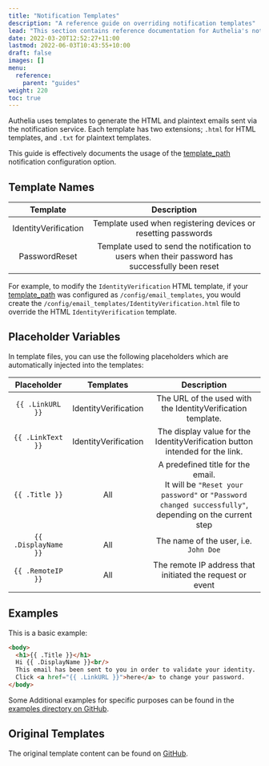 ```yaml
---
title: "Notification Templates"
description: "A reference guide on overriding notification templates"
lead: "This section contains reference documentation for Authelia's notification templates."
date: 2022-03-20T12:52:27+11:00
lastmod: 2022-06-03T10:43:55+10:00
draft: false
images: []
menu:
  reference:
    parent: "guides"
weight: 220
toc: true
---
```


Authelia uses templates to generate the HTML and plaintext emails sent via the notification service. Each template has
two extensions; `.html` for HTML templates, and `.txt` for plaintext templates.

This guide is effectively documents the usage of the
[template_path](../../configuration/notifications/introduction.md#template_path) notification configuration option.

## Template Names

|       Template       |                                           Description                                           |
|:--------------------:|:-----------------------------------------------------------------------------------------------:|
| IdentityVerification |                  Template used when registering devices or resetting passwords                  |
|    PasswordReset     | Template used to send the notification to users when their password has successfully been reset |

For example, to modify the `IdentityVerification` HTML template, if your
[template_path](../../configuration/notifications/introduction.md#template_path) was configured as
`/config/email_templates`, you would create the `/config/email_templates/IdentityVerification.html` file to override the
HTML `IdentityVerification` template.


## Placeholder Variables

In template files, you can use the following placeholders which are automatically injected into the templates:

|     Placeholder      |      Templates       |                                                                  Description                                                                  |
|:--------------------:|:--------------------:|:---------------------------------------------------------------------------------------------------------------------------------------------:|
|   `{{ .LinkURL }}`   | IdentityVerification |                                          The URL of the used with the IdentityVerification template.                                          |
|  `{{ .LinkText }}`   | IdentityVerification |                                 The display value for the IdentityVerification button intended for the link.                                  |
|    `{{ .Title }}`    |         All          | A predefined title for the email. <br> It will be `"Reset your password"` or `"Password changed successfully"`, depending on the current step |
| `{{ .DisplayName }}` |         All          |                                                     The name of the user, i.e. `John Doe`                                                     |
|  `{{ .RemoteIP }}`   |         All          |                                           The remote IP address that initiated the request or event                                           |

## Examples

This is a basic example:

```html
<body>
  <h1>{{ .Title }}</h1>
  Hi {{ .DisplayName }}<br/>
  This email has been sent to you in order to validate your identity.
  Click <a href="{{ .LinkURL }}">here</a> to change your password.
</body>
```

Some Additional examples for specific purposes can be found in the
[examples directory on GitHub](https://github.com/authelia/authelia/tree/master/examples/templates/notifications).

## Original Templates

The original template content can be found on
[GitHub](https://github.com/authelia/authelia/tree/master/internal/templates).
